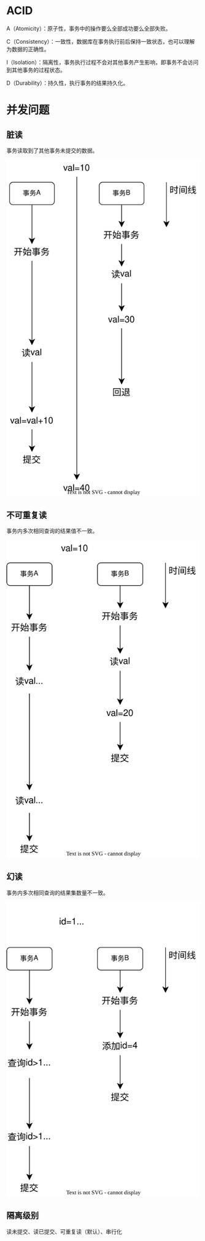 # ACID

A（Atomicity）：原子性，事务中的操作要么全部成功要么全部失败。

C（Consistency）：一致性，数据库在事务执行前后保持一致状态，也可以理解为数据的正确性。

I（Isolation）：隔离性，事务执行过程不会对其他事务产生影响，即事务不会访问到其他事务的过程状态。

D（Durability）：持久性，执行事务的结果持久化。





# 并发问题

## 脏读

事务读取到了其他事务未提交的数据。

![](../../img/mysql-脏读.svg)



## 不可重复读

事务内多次相同查询的结果值不一致。

![](../../img/mysql-不可重复读.svg)



## 幻读

事务内多次相同查询的结果集数量不一致。

![](../../img/mysql-幻读.svg)



## 隔离级别

读未提交、读已提交、可重复读（默认）、串行化